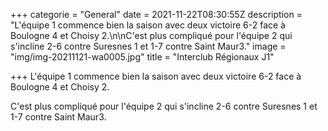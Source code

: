 +++
categorie = "General"
date = 2021-11-22T08:30:55Z
description = "L'équipe 1 commence bien la saison avec  deux victoire 6-2 face à Boulogne 4 et Choisy 2.\n\nC'est plus compliqué pour l'équipe 2 qui s'incline 2-6 contre Suresnes 1 et 1-7 contre Saint Maur3."
image = "img/img-20211121-wa0005.jpg"
title = "Interclub Régionaux J1"

+++
L'équipe 1 commence bien la saison avec  deux victoire 6-2 face à Boulogne 4 et Choisy 2.

C'est plus compliqué pour l'équipe 2 qui s'incline 2-6 contre Suresnes 1 et 1-7 contre Saint Maur3.